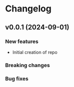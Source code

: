 # Changelog

## v0.0.1 (2024-09-01)

### New features

- Initial creation of repo

### Breaking changes

### Bug fixes
